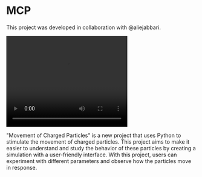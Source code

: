 # MCP
This project was developed in collaboration with @aliejabbari.

<video width="320" height="240" controls>
  <source src="https://drive.google.com/file/d/1ZeghAMRPV5uab6oXvbUgoEGdssJNja3B/view?usp=sharing" type="video/mp4">
  Your browser does not support the video tag.
</video>


"Movement of Charged Particles" is a new project that uses Python to stimulate the movement of charged particles. This project aims to make it easier to understand and study the behavior of these particles by creating a simulation with a user-friendly interface. With this project, users can experiment with different parameters and observe how the particles move in response.
